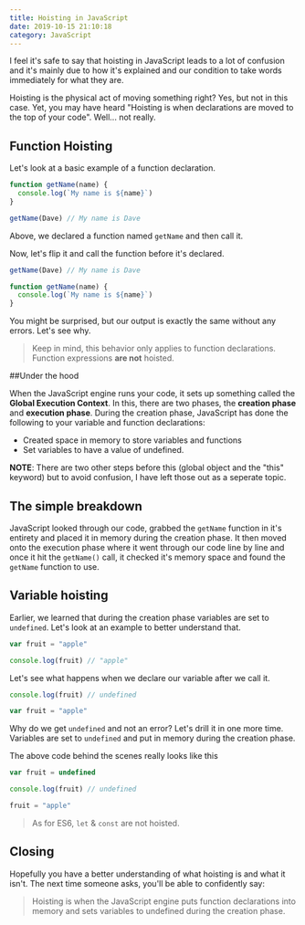 ```yaml
---
title: Hoisting in JavaScript
date: 2019-10-15 21:10:18
category: JavaScript
---
```


I feel it's safe to say that hoisting in JavaScript leads to a lot of confusion and it's mainly due to how it's explained and our condition to take words immediately for what they are. 

Hoisting is the physical act of moving something right? Yes, but not in this case. Yet, you may have heard "Hoisting is when declarations are moved to the top of your code". Well... not really. 

## Function Hoisting 

Let's look at a basic example of a function declaration.


```javascript
function getName(name) {
  console.log(`My name is ${name}`)
}

getName(Dave) // My name is Dave
```

Above, we declared a function named `getName` and then call it.

Now, let's flip it and call the function before it's declared. 

```javascript
getName(Dave) // My name is Dave

function getName(name) {
  console.log(`My name is ${name}`)
}
```

You might be surprised, but our output is exactly the same without any errors. Let's see why. 

> Keep in mind, this behavior only applies to function declarations. Function expressions **are not** hoisted. 

##Under the hood

When the JavaScript engine runs your code, it sets up something called the **Global Execution Context**. In this, there are two phases, the **creation phase** and **execution phase**. During the creation phase, JavaScript has done the following to your variable and function declarations:

- Created space in memory to store variables and functions
- Set variables to have a value of undefined.

 **NOTE**: There are two other steps before this (global object and the "this" keyword) but to avoid confusion, I have left those out as a seperate topic.

## The simple breakdown

JavaScript looked through our code, grabbed the `getName` function in it's entirety and placed it in memory during the creation phase. It then moved onto the execution phase where it went through our code line by line and once it hit the `getName()` call, it checked it's memory space and found the `getName` function to use.

## Variable hoisting

Earlier, we learned that during the creation phase variables are set to `undefined`. Let's look at an example to better understand that. 

```javascript
var fruit = "apple"

console.log(fruit) // "apple"
```

Let's see what happens when we declare our variable after we call it. 

```javascript
console.log(fruit) // undefined

var fruit = "apple"
```

Why do we get `undefined` and not an error? Let's drill it in one more time. Variables are set to `undefined` and put in memory during the creation phase. 

The above code behind the scenes really looks like this


```javascript
var fruit = undefined

console.log(fruit) // undefined

fruit = "apple"
```

> As for ES6, `let` & `const` are not hoisted. 

## Closing

Hopefully you have a better understanding of what hoisting is and what it isn't. The next time someone asks, you'll be able to confidently say:

 > Hoisting is when the JavaScript engine puts function declarations into memory and sets variables to undefined during the creation phase. 